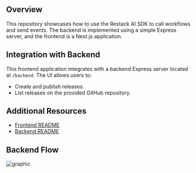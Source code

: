 ## Overview

This repository showcases how to use the Restack AI SDK to call workflows and send events. The backend is implemented using a simple Express server, and the frontend is a Next.js application.

## Integration with Backend

This frontend application integrates with a backend Express server located at `/backend`. The UI allows users to:

- Create and publish releases.
- List releases on the provided GitHub repository.

## Additional Resources

- [Frontend README](./frontend/README.md)
- [Backend README](./backend/README.md)

## Backend Flow 
![graphic](https://github.com/user-attachments/assets/5ec5b722-cc5c-4b1f-8fc6-ffa07b4e142a)
